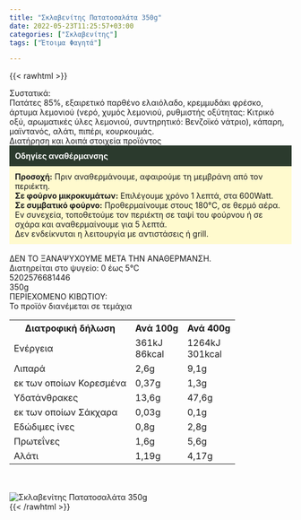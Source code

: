 ```yaml
---
title: "Σκλαβενίτης Πατατοσαλάτα 350g"
date: 2022-05-23T11:25:57+03:00
categories: ["Σκλαβενίτης"]
tags: ["Έτοιμα Φαγητά"]

---
```

{{< rawhtml >}}

<div class="sload586"><div class="product"><div id="sistatika">Συστατικά:</div><div class="alltext">Πατάτες 85%, εξαιρετικό παρθένο ελαιόλαδο, κρεμμυδάκι φρέσκο, άρτυμα λεμονιού (νερό, χυμός λεμονιού, ρυθμιστής οξύτητας: Κιτρικό οξύ, αρωματικές ύλες λεμονιού, συντηρητικό: Βενζοϊκό νάτριο), κάπαρη, μαϊντανός, αλάτι, πιπέρι, κουρκουμάς.</div><div id="loipa">Διατήρηση και λοιπά στοιχεία προϊόντος</div><div class="alltext"><div style="background:#2b3a2d;padding:10px;color:#fff"><b>Οδηγίες αναθέρμανσης</b></div><div style="background:#ffface;padding:10px;"><b>Προσοχή:</b> Πριν αναθερμάνουμε, αφαιρούμε τη μεμβράνη από τον περιέκτη.<br><b>Σε φούρνο μικροκυμάτων:</b> Επιλέγουμε χρόνο 1 λεπτά, στα 600Watt.<br><b>Σε συμβατικό φούρνο:</b> Προθερμαίνουμε στους 180°C, σε θερμό αέρα. Εν συνεχεία, τοποθετούμε τον περιέκτη σε ταψί του φούρνου ή σε σχάρα και αναθερμαίνουμε για 5 λεπτά.<br>Δεν ενδείκνυται η λειτουργία με αντιστάσεις ή grill.</div><br>ΔΕΝ ΤΟ ΞΑΝΑΨΥΧΟΥΜΕ ΜΕΤΑ ΤΗΝ ΑΝΑΘΕΡΜΑΝΣΗ.<br>Διατηρείται στο ψυγείο: 0 έως 5°C<br></div><div id="barcode"><div id="barimage1"></div><span id="bartext">5202576681446</span></div><div id="varos"><div id="varosimage1"></div><span id="varostext">350g</span></div><div id="kivotio">ΠΕΡΙΕΧΟΜΕΝΟ ΚΙΒΩΤΙΟΥ:<br>Το προϊόν διανέμεται σε τεμάχια</div><div class="tabout"><table id="diatable"><tbody><tr><th>Διατροφική δήλωση</th><th>Ανά 100g</th><th>Ανά 400g</th></tr><tr><td class="texr2">Ενέργεια</td><td class="texr">361kJ<br>86kcal</td><td class="texr">1264kJ<br>301kcal</td></tr><tr><td class="texr2">Λιπαρά</td><td class="texr">2,6g</td><td class="texr">9,1g</td></tr><tr><td class="gray">εκ των οποίων Κορεσµένα</td><td class="gray2">0,37g</td><td class="gray2">1,3g</td></tr><tr><td class="texr2">Yδατάνθρακες</td><td class="texr">13,6g</td><td class="texr">47,6g</td></tr><tr><td class="gray">εκ των οποίων Σάκχαρα</td><td class="gray2">0,03g</td><td class="gray2">0,1g</td></tr><tr><td class="texr2">Eδώδιμες ίνες</td><td class="texr">0,8g</td><td class="texr">2,8g</td></tr><tr><td class="texr2">Πρωτεΐνες</td><td class="texr">1,6g</td><td class="texr">5,6g</td></tr><tr><td class="texr2">Αλάτι</td><td class="texr">1,19g</td><td class="texr">4,17g</td></tr></tbody></table></div><br><br><div class="pimg"><img alt="Σκλαβενίτης Πατατοσαλάτα 350g" title="Σκλαβενίτης Πατατοσαλάτα 350g" src="/media/images/sklavenitis-patatosalata-350g.jpg"></div></div></div>
{{< /rawhtml >}}


